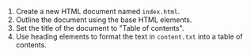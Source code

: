 1. Create a new HTML document named `index.html`.
2. Outline the document using the base HTML elements.
3. Set the title of the document to "Table of contents".
4. Use heading elements to format the text in `content.txt` into a table of contents.
